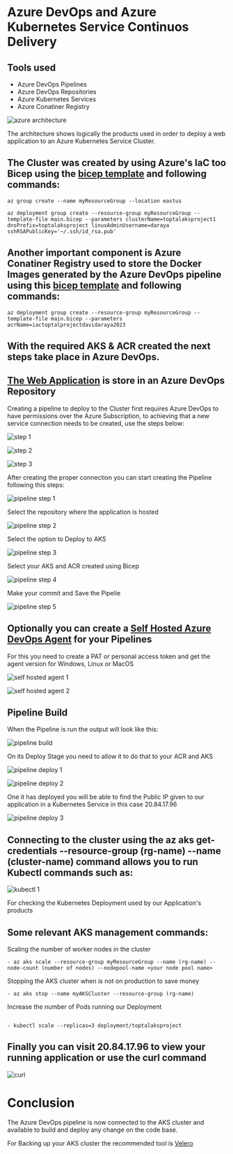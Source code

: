 # Azure DevOps and Azure Kubernetes Service Continuos Delivery

## Tools used
- Azure DevOps Pipelines
- Azure DevOps Repositories
- Azure Kubernetes Services
- Azure Conatiner Registry

![azure architecture](https://github.com/DavidArayaSanabria/AKS---CI-CD/blob/36417ca6439bab78a2777d98f8396d439083d1dc/pictures/architecture.png)

The architecture shows logically the products used in order to deploy a web application to an Azure Kubernetes Service Cluster.

## The Cluster was created by using Azure's IaC too Bicep using the [bicep template](https://git.toptal.com/davidjosuearayasanabria/davidjosuearayasanabria/-/blob/004ae179cc217768a45f1ba10b21c0abce1fc48f/Bicep/aks.bicep) and following commands:

```
az group create --name myResourceGroup --location eastus

az deployment group create --resource-group myResourceGroup --template-file main.bicep --parameters clusterName=toptalaksproject1
dnsPrefix=toptalaksproject linuxAdminUsername=daraya sshRSAPublicKey='~/.ssh/id_rsa.pub'
```

## Another important component is Azure Conatiner Registry used to store the Docker Images generated by the Azure DevOps pipeline using this [bicep template](https://git.toptal.com/davidjosuearayasanabria/davidjosuearayasanabria/-/blob/989657826dd641b2ab67c4e7a445026615ff863e/Bicep/acr.bicep) and following commands:

```
az deployment group create --resource-group myResourceGroup --template-file main.bicep --parameters acrName=iactoptalprojectdavidaraya2023
```

## With the required AKS & ACR created the next steps take place in Azure DevOps.

## [The Web Application](https://git.toptal.com/davidjosuearayasanabria/davidjosuearayasanabria/-/tree/main/app) is store in an Azure DevOps Repository 

Creating a pipeline to deploy to the Cluster first requires Azure DevOps to have permissions over the Azure Subscription, to achieving that a new service connection needs to be created, use the steps below:


![step 1 ](https://github.com/DavidArayaSanabria/AKS---CI-CD/blob/75cd5143575e17d778376b5282e82ce1adfc6cbe/pictures/7.png)

![step 2 ](https://github.com/DavidArayaSanabria/AKS---CI-CD/blob/75cd5143575e17d778376b5282e82ce1adfc6cbe/pictures/8.png)

![step 3 ](https://github.com/DavidArayaSanabria/AKS---CI-CD/blob/75cd5143575e17d778376b5282e82ce1adfc6cbe/pictures/9.png)

After creating the proper connection you can start creating the Pipeline following this steps:

![pipeline step 1 ](https://github.com/DavidArayaSanabria/AKS---CI-CD/blob/75cd5143575e17d778376b5282e82ce1adfc6cbe/pictures/1.png)

Select the repository where the application is hosted

![pipeline step 2 ](https://github.com/DavidArayaSanabria/AKS---CI-CD/blob/75cd5143575e17d778376b5282e82ce1adfc6cbe/pictures/2.png)

Select the option to Deploy to AKS

![pipeline step 3 ](https://github.com/DavidArayaSanabria/AKS---CI-CD/blob/75cd5143575e17d778376b5282e82ce1adfc6cbe/pictures/3.png)

Select your AKS and ACR created using Bicep 

![pipeline step 4 ](https://github.com/DavidArayaSanabria/AKS---CI-CD/blob/75cd5143575e17d778376b5282e82ce1adfc6cbe/pictures/4.png)

Make your commit and Save the Pipelie

![pipeline step 5 ](https://github.com/DavidArayaSanabria/AKS---CI-CD/blob/75cd5143575e17d778376b5282e82ce1adfc6cbe/pictures/4.1.png)

## Optionally you can create a [Self Hosted Azure DevOps Agent](https://learn.microsoft.com/en-us/azure/devops/pipelines/agents/agents?view=azure-devops&tabs=browser#install) for your Pipelines

For this you need to create a PAT or personal access token and get the agent version for Windows, Linux or MacOS

![self hosted agent 1 ](https://github.com/DavidArayaSanabria/AKS---CI-CD/blob/75cd5143575e17d778376b5282e82ce1adfc6cbe/pictures/10.png)

![self hosted agent 2 ](https://github.com/DavidArayaSanabria/AKS---CI-CD/blob/75cd5143575e17d778376b5282e82ce1adfc6cbe/pictures/11.png)

## Pipeline Build

When the Pipeline is run the output will look like this: 

![pipeline build ](https://github.com/DavidArayaSanabria/AKS---CI-CD/blob/75cd5143575e17d778376b5282e82ce1adfc6cbe/pictures/12.png)

On its Deploy Stage you need to allow it to do that to your ACR and AKS

![pipeline deploy 1 ](https://github.com/DavidArayaSanabria/AKS---CI-CD/blob/75cd5143575e17d778376b5282e82ce1adfc6cbe/pictures/13.png)

![pipeline deploy 2 ](https://github.com/DavidArayaSanabria/AKS---CI-CD/blob/75cd5143575e17d778376b5282e82ce1adfc6cbe/pictures/14.png)

One it has deployed you will be able to find the Public IP given to our application in a Kubernetes Service in this case  20.84.17.96

![pipeline deploy 3 ](https://github.com/DavidArayaSanabria/AKS---CI-CD/blob/75cd5143575e17d778376b5282e82ce1adfc6cbe/pictures/15.png)

## Connecting to the cluster using the az aks get-credentials --resource-group (rg-name) --name (cluster-name) command allows you to run Kubectl commands such as:

![kubectl 1 ](https://github.com/DavidArayaSanabria/AKS---CI-CD/blob/75cd5143575e17d778376b5282e82ce1adfc6cbe/pictures/16.png)

For checking the Kubernetes Deployment used by our Application's products

## Some relevant AKS management commands:

Scaling the number of worker nodes in the cluster

```
- az aks scale --resource-group myResourceGroup --name (rg-name) --node-count (number of nodes) --nodepool-name <your node pool name>
```

Stopping the AKS cluster when is not on production to save money

```
- az aks stop --name myAKSCluster --resource-group (rg-name)

```

Increase the number of Pods running our Deployment

```

- kubectl scale --replicas=3 deployment/toptalaksproject

```

## Finally you can visit 20.84.17.96 to view your running application or use the curl command

![curl ](https://github.com/DavidArayaSanabria/AKS---CI-CD/blob/75cd5143575e17d778376b5282e82ce1adfc6cbe/pictures/17.png)

# Conclusion 

The Azure DevOps pipeline is now connected to the AKS cluster and available to build and deploy any change on the code base.

For Backing up your AKS cluster the recommended tool is [Velero](https://learn.microsoft.com/en-us/azure/aks/operator-best-practices-storage#secure-and-back-up-your-data)



